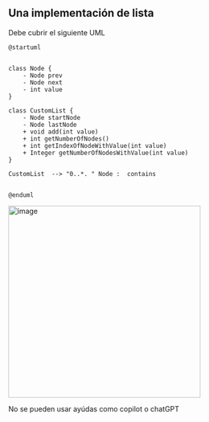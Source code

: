 ## Una implementación de lista 

Debe cubrir el siguiente UML
```plantuml
@startuml


class Node {
    - Node prev
    - Node next
    - int value
}

class CustomList {
    - Node startNode
    - Node lastNode
    + void add(int value)
    + int getNumberOfNodes()
    + int getIndexOfNodeWithValue(int value)
    + Integer getNumberOfNodesWithValue(int value)
}

CustomList  --> "0..*. " Node :  contains


@enduml
```
<img width="382" alt="image" src="https://github.com/user-attachments/assets/5b56ec2a-cefd-4050-9451-74e4fa4014fe">


No se pueden usar ayúdas como copilot o chatGPT

